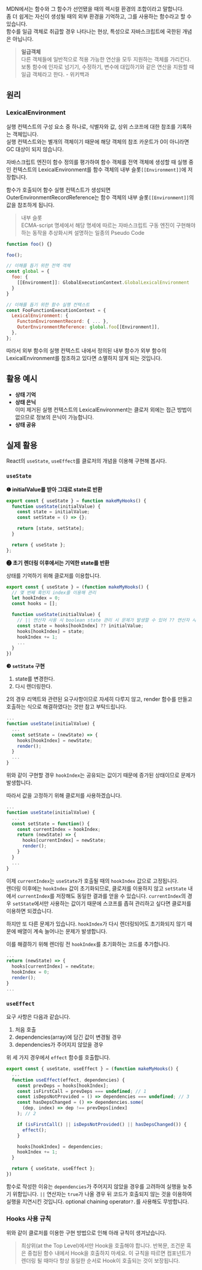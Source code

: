 MDN에서는 함수와 그 함수가 선언됐을 때의 렉시컬 환경의 조합이라고 말합니다.  
좀 더 쉽게는 자신이 생성될 때의 외부 환경을 기억하고, 그를 사용하는 함수라고 할 수 있습니다.  
함수를 일급 객체로 취급할 경우 나타나는 현상, 특성으로 자바스크립트에 국한된 개념은 아닙니다.

> **일급객체**  
> 다른 객체들에 일반적으로 적용 가능한 연산을 모두 지원하는 객체를 가리킨다. 보통 함수에 인자로 넘기기, 수정하기, 변수에 대입하기와 같은 연산을 지원할 때 일급 객체라고 한다. - 위키백과

## 원리

### LexicalEnvironment

실행 컨텍스트의 구성 요소 중 하나로, 식별자와 값, 상위 스코프에 대한 참조를 기록하는 객체입니다.  
실행 컨텍스트와는 별개의 객체이기 때문에 해당 객체의 참조 카운트가 0이 아니라면 GC 대상이 되지 않습니다.

자바스크립트 엔진이 함수 정의를 평가하여 함수 객체를 전역 객체에 생성할 때 실행 중인 컨텍스트의 LexicalEnvironment를 함수 객체의 내부 슬롯`[[Environment]]`에 저장합니다.

함수가 호출되어 함수 실행 컨텍스트가 생성되면 OuterEnvironmentRecordReference는 함수 객체의 내부 슬롯`[[Environment]]`의 값을 참조하게 됩니다.

> 내부 슬롯  
> ECMA-script 명세에서 해당 명세에 따르는 자바스크립트 구동 엔진이 구현해야 하는 동작을 추상화시켜 설명하는 일종의 Pseudo Code

```js
function foo() {}

foo();
```

```js
// 이해를 돕기 위한 전역 객체
const global = {
  foo: {
    [[Environment]]: GlobalExecutionContext.GlobalLexicalEnvironment
  }
}

// 이해를 돕기 위한 함수 실행 컨텍스트
const FooFunctionExecutionContext = {
  LexicalEnvironment: {
    FunctonEnvironmentRecord: { ... },
    OuterEnvironmentReference: global.foo[[Environment]],
  },
};
```

따라서 외부 함수의 실행 컨텍스트 내에서 정의된 내부 함수가 외부 함수의 LexicalEnvironment를 참조하고 있다면 소멸하지 않게 되는 것입니다.

## 활용 예시

- **상태 기억**
- **상태 은닉**  
  이미 제거된 실행 컨텍스트의 LexicalEnvironment는 클로저 외에는 접근 방법이 없으므로 정보의 은닉이 가능합니다.
- **상태 공유**

## 실제 활용

React의 `useState`, `useEffect`를 클로저의 개념을 이용해 구현해 봅시다.

### `useState`

**❶ initialValue를 받아 그대로 state로 반환**

```js
export const { useState } = function makeMyHooks() {
  function useState(initialValue) {
    const state = initialValue;
    const setState = () => {};

    return [state, setState];
  }

  return { useState };
};
```

**❷ 초기 렌더링 이후에서는 기억한 state를 반환**

상태를 기억하기 위해 클로저를 이용합니다.

```js
export const { useState } = (function makeMyHooks() {
  // 몇 번째 훅인지 index를 이용해 관리
  let hookIndex = 0;
  const hooks = [];

  function useState(initialValue) {
    // || 연산자 사용 시 boolean state 관리 시 문제가 발생할 수 있어 ?? 연산자 사용
    const state = hooks[hookIndex] ?? initialValue;
    hooks[hookIndex] = state;
    hookIndex += 1;
    ...
  }
})
```

**❸ `setState` 구현**

1. state를 변경한다.
2. 다시 렌더링한다.

2의 경우 리액트와 관련된 요구사항이므로 자세히 다루지 않고, render 함수를 만들고 호출하는 식으로 해결하였다는 것만 참고 부탁드립니다.

```js
...
function useState(initialValue) {
  ...
  const setState = (newState) => {
    hooks[hookIndex] = newState;
    render();
  }
  ...
}
```

위와 같이 구현할 경우 `hookIndex`는 공유되는 값이기 때문에 증가된 상태이므로 문제가 발생합니다.

따라서 값을 고정하기 위해 클로저를 사용하겠습니다.

```js
...
function useState(initialValue) {
  ...
  const setState = function() {
    const currentIndex = hookIndex;
    return (newState) => {
      hooks[currentIndex] = newState;
      render();
    }
  }
  ...
}
```

이제 `currentIndex`는 `useState`가 호출될 때의 `hookIndex` 값으로 고정됩니다.  
렌더링 이후에는 `hookIndex` 값이 초기화되므로, 클로저를 이용하지 않고 `setState` 내에서 `currentIndex`를 저장해도 동일한 결과를 얻을 수 있습니다. `currentIndex`의 경우 `setState`에서만 사용하는 값이기 때문에 스코프를 좁혀 관리하고 싶다면 클로저를 이용하면 되겠습니다.

하지만 또 다른 문제가 있습니다. `hookIndex`가 다시 렌더링되어도 초기화되지 않기 때문에 배열이 계속 늘어나는 문제가 발생합니다.

이를 해결하기 위해 렌더링 전 `hookIndex`를 초기화하는 코드를 추가합니다.

```js
...
return (newState) => {
  hooks[currentIndex] = newState;
  hookIndex = 0;
  render();
}
...
```

### `useEffect`

요구 사항은 다음과 같습니다.

1. 처음 호출
2. dependencies(array)에 담긴 값이 변경될 경우
3. dependencies가 주어지지 않았을 경우

위 세 가지 경우에서 `effect` 함수를 호출합니다.

```js
export const { useState, useEffect } = (function makeMyHooks() {
  ...
  function useEffect(effect, dependencies) {
    const prevDeps = hooks[hookIndex];
    const isFirstCall = prevDeps === undefined; // 1
    const isDepsNotProvided = () => dependencies === undefined; // 3
    const hasDepsChanged = () => dependencies.some(
      (dep, index) => dep !== prevDeps[index]
    ); // 2

    if (isFirstCall() || isDepsNotProvided() || hasDepsChanged()) {
      effect();
    }

    hooks[hookIndex] = dependencies;
    hookIndex += 1;
  }

  return { useState, useEffect };
})
```

함수로 작성한 이유는 `dependencies`가 주어지지 않았을 경우를 고려하여 실행을 늦추기 위함입니다. `||` 연산자는 `true`가 나올 경우 뒤 코드가 호출되지 않는 것을 이용하여 실행을 지연시킨 것입니다. optional chaining operator`?.`를 사용해도 무방합니다.

### Hooks 사용 규칙

위와 같이 클로저를 이용한 구현 방법으로 인해 아래 규칙이 생겨났습니다.

> 최상위(at the Top Level)에서만 Hook을 호출해야 합니다. 반복문, 조건문 혹은 중첩된 함수 내에서 Hook을 호출하지 마세요. 이 규칙을 따르면 컴포넌트가 렌더링 될 때마다 항상 동일한 순서로 Hook이 호출되는 것이 보장됩니다.
